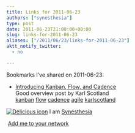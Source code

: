 ```yaml
---
title: Links for 2011-06-23
authors: ["synesthesia"]
type: post
date: 2011-06-23T21:00:00+00:00
slug: links-for-2011-06-23 
aliases: ["/2011/06/23/links-for-2011-06-23"]
aktt_notify_twitter:
  - no

---
```

Bookmarks I&#8217;ve shared on 2011-06-23:

  * [Introducing Kanban, Flow, and Cadence][1]  
    Good overview post by Karl Scotland  
    [kanban][2] [flow][3] [cadence][4] [agile][5] [karlscotland][6] 

<p class="deliciouslink">
  <a href="https://del.icio.us/synesthesia" title="See all my bookmarks on del.icio.us"><img src="https://www.synesthesia.co.uk/images/deliciousicon.jpg" alt="Delicious icon" /></a>&nbsp;I am <a href="https://del.icio.us/synesthesia" title="See all my bookmarks on del.icio.us">Synesthesia</a>
</p>

<p class="deliciouslink">
  <a href="https://del.icio.us/network?add=synesthesia" title="Add me to your del.icio.us network"><img src="https://www.synesthesia.co.uk/images/add.gif" alt="" /></a>&nbsp;<a href="https://del.icio.us/network?add=synesthesia" title="Add me to your del.icio.us network">Add me to your network</a>
</p>

 [1]: https://agile.dzone.com/news/introducing-kanban-flow-and
 [2]: https://www.delicious.com/synesthesia/kanban
 [3]: https://www.delicious.com/synesthesia/flow
 [4]: https://www.delicious.com/synesthesia/cadence
 [5]: https://www.delicious.com/synesthesia/agile
 [6]: https://www.delicious.com/synesthesia/karlscotland
